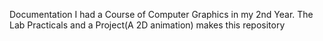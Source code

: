 Documentation
I had a Course of Computer Graphics in my 2nd Year. The Lab Practicals and a Project(A 2D animation) makes this repository
